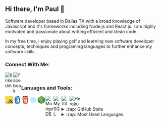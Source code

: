 ## Hi there, I'm Paul 👋

Software developer based in Dallas TX with a broad knowledge of Javascript and it's frameworks including Node.js and React.js. I am highly motivated and passionate about writing efficient and clean code.


In my free time, I enjoy playing golf and learning new software developer concepts, techniques and programing languages to further enhance my software skills.


### Connect With Me:
[<img align="left" alt="linkedin" width="26px" src="https://github.com/FortAwesome/Font-Awesome/blob/6.x/svgs/brands/linkedin.svg" />][linkedin]
[<img align="left" alt="facebook" width="26px" src="https://github.com/FortAwesome/Font-Awesome/blob/6.x/svgs/brands/facebook-square.svg" />][facebook]

<br>

### Lanuages and Tools:
<img align="left" alt="JavaScript" width="26px" src="https://raw.githubusercontent.com/github/explore/80688e429a7d4ef2fca1e82350fe8e3517d3494d/topics/javascript/javascript.png" />
<img align="left" alt="CSS3" width="26px" src="https://raw.githubusercontent.com/github/explore/80688e429a7d4ef2fca1e82350fe8e3517d3494d/topics/css/css.png" />
<img align="left" alt="HTML5" width="26px" src="https://raw.githubusercontent.com/github/explore/80688e429a7d4ef2fca1e82350fe8e3517d3494d/topics/html/html.png"/>
<img align="left" alt="React" width="26px" src="https://raw.githubusercontent.com/github/explore/80688e429a7d4ef2fca1e82350fe8e3517d3494d/topics/react/react.png" />
<img align="left" alt="Node.js" width="26px" src="https://raw.githubusercontent.com/github/explore/80688e429a7d4ef2fca1e82350fe8e3517d3494d/topics/nodejs/nodejs.png" />
<img align="left" alt="MongoDB" width="26px" src="https://cdn.jsdelivr.net/gh/devicons/devicon/icons/mongodb/mongodb-original.svg"/>
<img align="left" alt="MySQL" width="26px" src="https://cdn.jsdelivr.net/gh/devicons/devicon/icons/mysql/mysql-original.svg" />
<img align="left" alt="Git" width="26px" src="https://cdn.jsdelivr.net/gh/devicons/devicon/icons/git/git-original.svg" />
<img align="left" alt="Heroku" width="35px" src="https://github.com/yurijserrano/Github-Profile-Readme-Logos/blob/master/cloud/heroku.svg" />

<br>
<br>

<!--
- 🔭 I’m currently working on ...
- 🌱 I’m currently learning ...
- 👯 I’m looking to collaborate on ...
- 🤔 I’m looking for help with ...
- 💬 Ask me about ...
- 📫 How to reach me: ...
- 😄 Pronouns: ...
- ⚡ Fun fact: ...
-->

<details>
  <summary>:zap: GitHub Stats</summary>
  <img align="left" alt="Paul's GitHub Stats" src="https://github-readme-stats.vercel.app/api?username=paulwon2223&show_icons=true&hide_border=true" />
</details>

<details>
  <summary>:zap: Most Used Languages</summary>
  <img align="left" alt="Paul's GitHub Top Languages" src="https://github-readme-stats.vercel.app/api/top-langs/?username=paulwon2223&layout=compact" />
</details>

[linkedin]: https://www.linkedin.com/in/paul-won/
[facebook]: https://www.facebook.com/paul.h.won/
